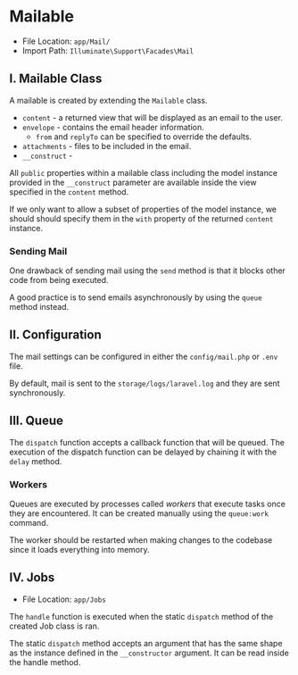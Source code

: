 # Mailable

- File Location: `app/Mail/`
- Import Path: `Illuminate\Support\Facades\Mail`

## I. Mailable Class

A mailable is created by extending the `Mailable` class.

- `content` - a returned view that will be displayed as an email to the user.
- `envelope` - contains the email header information.
  - `from` and `replyTo` can be specified to override the defaults.
- `attachments` - files to be included in the email.
- `__construct` -

All `public` properties within a mailable class including the model instance provided in the `__construct` parameter are available inside the view specified in the `content` method.

If we only want to allow a subset of properties of the model instance, we should should specify them in the `with` property of the returned `content` instance.

### Sending Mail

One drawback of sending mail using the `send` method is that it blocks other code from being executed.

A good practice is to send emails asynchronously by using the `queue` method instead.

## II. Configuration

The mail settings can be configured in either the `config/mail.php` or `.env` file.

By default, mail is sent to the `storage/logs/laravel.log` and they are sent synchronously.

## III. Queue

The `dispatch` function accepts a callback function that will be queued. The execution of the dispatch function can be delayed by chaining it with the `delay` method.

### Workers

Queues are executed by processes called _workers_ that execute tasks once they are encountered. It can be created manually using the `queue:work` command.

The worker should be restarted when making changes to the codebase since it loads everything into memory.

## IV. Jobs

- File Location: `app/Jobs`

The `handle` function is executed when the static `dispatch` method of the created Job class is ran.

The static `dispatch` method accepts an argument that has the same shape as the instance defined in the `__constructor` argument. It can be read inside the handle method.
